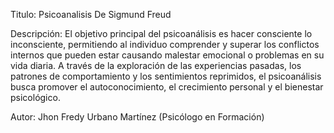 Titulo: Psicoanalisis De Sigmund Freud 

Descripción: El objetivo principal del psicoanálisis es hacer consciente lo inconsciente, permitiendo al individuo comprender y superar los conflictos internos que pueden estar causando malestar emocional o problemas en su vida diaria. A través de la exploración de las experiencias pasadas, los patrones de comportamiento y los sentimientos reprimidos, el psicoanálisis busca promover el autoconocimiento, el crecimiento personal y el bienestar psicológico.

Autor: Jhon Fredy Urbano Martínez (Psicólogo en Formación)
